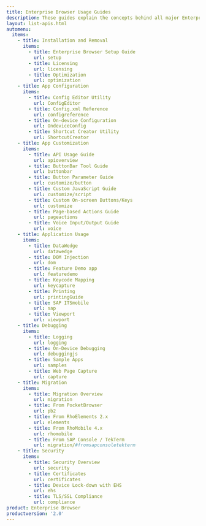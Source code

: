 ```yaml
---
title: Enterprise Browser Usage Guides
description: These guides explain the concepts behind all major Enterprise Browser features and provide specific instructions for accessing them.
layout: list-apis.html
automenu:
  items:
    - title: Installation and Removal
      items:
        - title: Enterprise Browser Setup Guide
          url: setup
        - title: Licensing
          url: licensing
        - title: Optimization
          url: optimization
    - title: App Configuration
      items:
        - title: Config Editor Utility
          url: ConfigEditor
        - title: Config.xml Reference
          url: configreference
        - title: On-device Configuration
          url: OndeviceConfig
        - title: Shortcut Creator Utility
          url: ShortcutCreator
    - title: App Customization
      items:
        - title: API Usage Guide
          url: apioverview
        - title: ButtonBar Tool Guide
          url: buttonbar
        - title: Button Parameter Guide
          url: customize/button
        - title: Custom JavaScript Guide
          url: customize/script
        - title: Custom On-screen Buttons/Keys
          url: customize
        - title: Page-based Actions Guide
          url: pageactions
        - title: Voice Input/Output Guide
          url: voice
    - title: Application Usage
      items:
        - title: DataWedge
          url: datawedge
        - title: DOM Injection
          url: dom
        - title: Feature Demo app
          url: featuredemo
        - title: Keycode Mapping
          url: keycapture
        - title: Printing
          url: printingGuide
        - title: SAP ITSmobile
          url: sap
        - title: Viewport
          url: viewport
    - title: Debugging
      items:
        - title: Logging
          url: logging
        - title: On-Device Debugging
          url: debuggingjs
        - title: Sample Apps
          url: samples
        - title: Web Page Capture
          url: capture
    - title: Migration
      items:
        - title: Migration Overview
          url: migration
        - title: From PocketBrowser
          url: pb2
        - title: From RhoElements 2.x
          url: elements
        - title: From RhoMobile 4.x
          url: rhomobile
        - title: From SAP Console / TekTerm
          url: migration/#fromsapconsoletekterm
    - title: Security
      items:
        - title: Security Overview
          url: security
        - title: Certificates
          url: certificates
        - title: Device Lock-down with EHS
          url: ehs
        - title: TLS/SSL Compliance
          url: compliance
product: Enterprise Browser
productversion: '2.0'
---
```


